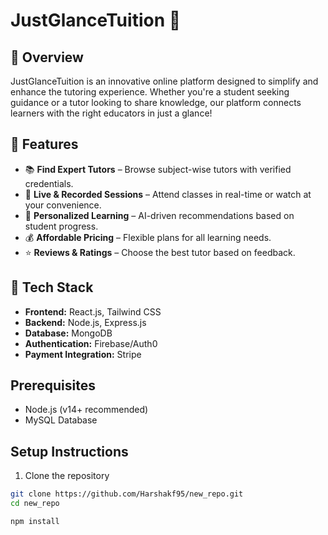 # JustGlanceTuition 🌟

## 📌 Overview
JustGlanceTuition is an innovative online platform designed to simplify and enhance the tutoring experience. Whether you're a student seeking guidance or a tutor looking to share knowledge, our platform connects learners with the right educators in just a glance!

## 🚀 Features
- 📚 **Find Expert Tutors** – Browse subject-wise tutors with verified credentials.  
- 🎥 **Live & Recorded Sessions** – Attend classes in real-time or watch at your convenience.  
- 📖 **Personalized Learning** – AI-driven recommendations based on student progress.  
- 💰 **Affordable Pricing** – Flexible plans for all learning needs.  
- ⭐ **Reviews & Ratings** – Choose the best tutor based on feedback.  

## 🔧 Tech Stack
- **Frontend:** React.js, Tailwind CSS  
- **Backend:** Node.js, Express.js  
- **Database:** MongoDB  
- **Authentication:** Firebase/Auth0  
- **Payment Integration:** Stripe   

## Prerequisites
- Node.js (v14+ recommended)
- MySQL Database

## Setup Instructions

1. Clone the repository
```bash
git clone https://github.com/Harshakf95/new_repo.git
cd new_repo

npm install

